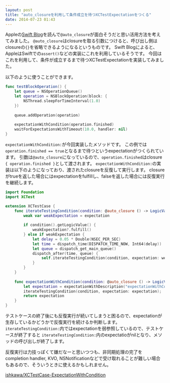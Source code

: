 ```yaml
---
layout: post
title: "auto_closureを利用して条件成立を待つXCTestExpectationをつくる"
date: 2014-07-23 01:43
---
```


Appleの[Swift Blog](https://developer.apple.com/swift/blog/?id=4)を読んで`@auto_closure`が面白そうだと思い活用方法を考えてみました。
`@auto_closure`はclosureを取る引数につけると、呼び出し側はclosureの`{}`を省略できるようになるというものです。
Swift Blogによると、AppleはSwiftでの`assert()`などの実装にこれを利用しているそうです。
今回はこれを利用して、条件が成立するまで待つXCTestExpectationを実装してみました。

以下のように使うことができます。

```swift
func testBlockOperation() {
    let queue = NSOperationQueue()
    let operation = NSBlockOperation(block: {
        NSThread.sleepForTimeInterval(1.0)
    })
    
    queue.addOperation(operation)
    
    expectationWithCondition(operation.finished)
    waitForExpectationsWithTimeout(10.0, handler: nil)
}
```

`expectationWithCondition:`が今回実装したメソッドです。
この例では`operation.finished == true`となるまで待つというexpectationがつくられています。
引数は`@auto_closure`になっているので、`operation.finished`はclosure `{ operation.finished }`として渡されます。
`expectationWithCondition:`の実装は以下のようになっており、渡されたclosureを反復して実行します。
closureがtrueを返した場合にはexpectationをfulfillし、falseを返した場合には反復実行を継続します。

```swift
import Foundation
import XCTest

extension XCTestCase {
    func iterateTestingCondition(condition: @auto_closure () -> LogicValue, expectation: XCTestExpectation?) {
        weak var weakExpectation = expectation
        
        if condition().getLogicValue() {
            weakExpectation?.fulfill()
        } else if weakExpectation {
            let delay = 0.05 * Double(NSEC_PER_SEC)
            let time = dispatch_time(DISPATCH_TIME_NOW, Int64(delay))
            let queue = dispatch_get_main_queue()
            dispatch_after(time, queue) {
                self.iterateTestingCondition(condition, expectation: weakExpectation)
            }
        }
    }
    
    func expectationWithCondition(condition: @auto_closure () -> LogicValue) -> XCTestExpectation {
        let expectation = expectationWithDescription("expectationWithCondition:")
        iterateTestingCondition(condition, expectation: expectation);
        return expectation
    }
}
```

テストケースの終了後にも反復実行が続いてしまうと困るので、expectationが生存しているかどうかで反復実行を続けるか判断します。
`iterateTestingCondition:`内ではexpectationを弱参照しているので、テストケースが終了すると
`iterateTestingCondition:`内のexpectatioがnilとなり、メソッドの呼び出しが終了します。

反復実行は力技っぽくて嫌だなーと思いつつも、非同期処理の完了をcompletion handler,
KVO, NSNotificationなどで受け取れることが難しい場合もあるので、そういうときに使えるかもしれません。

[ishkawa/XCTestCase-ExpectationWithCondition](https://github.com/ishkawa/XCTestCase-ExpectationWithCondition)

